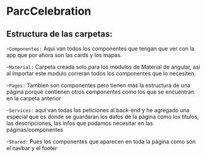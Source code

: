 # ParcCelebration

## Estructura de las carpetas:

-`Componentes:` Aqui van todos los componentes que tengan que ver con la app que por ahora son las cards y los mapas.

-`Material:` Carpeta creada solo para los modulos de Material de angular, asi al importar este modulo correran todos los componentes que lo necesiten.

-`Pages:` Tambien son componentes pero tienen mas la estructura de una página porque contienen otros componentes como los que se encuentran en la carpeta anterior

-`Services:` aqui van todas las peticiones al back-end y he agregado una especial que es donde se guardaran los datos de la página como los titulos, las descripciones, las infos que podamos necesitar en las páginas/componentes

-`Shared:` Pues los componentes que aparecen en toda la página como són el navbar y el footer



